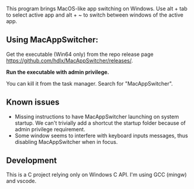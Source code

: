 This program brings MacOS-like app switching on Windows. Use alt + tab to select active app and alt + ~ to switch between windows of the active app.

## Using MacAppSwitcher:
Get the executable (Win64 only) from the repo release page https://github.com/hdlx/MacAppSwitcher/releases/.

**Run the executable with admin privilege.**

You can kill it from the task manager. Search for "MacAppSwitcher".

## Known issues
- Missing instructions to have MacAppSwitcher launching on system startup. We can't trivially add a shortcut the startup folder because of admin privilege requirement.
- Some window seems to interfere with keyboard inputs messages, thus disabling MacAppSwitcher when in focus.

## Development
This is a C project relying only on Windows C API. I'm using GCC (mingw) and vscode.
